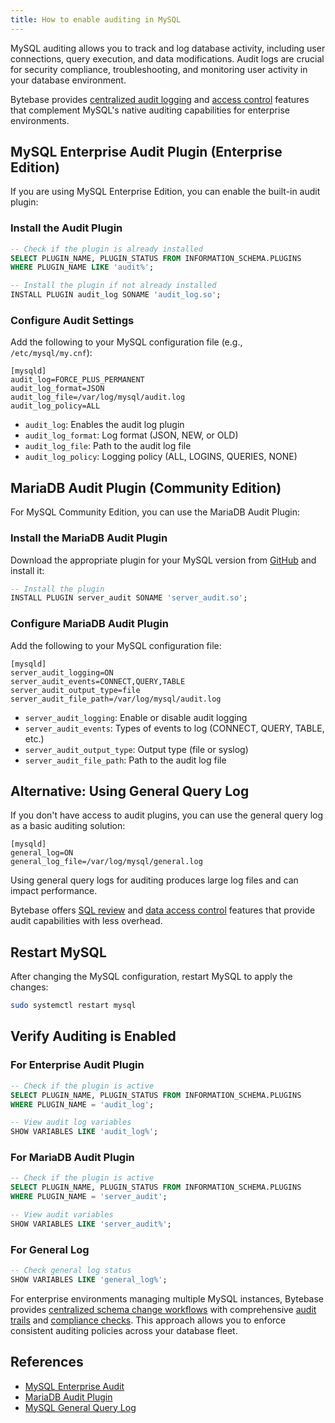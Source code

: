 ```yaml
---
title: How to enable auditing in MySQL
---
```


<HintBlock type="info">

MySQL auditing allows you to track and log database activity, including user connections, query execution, and data modifications. Audit logs are crucial for security compliance, troubleshooting, and monitoring user activity in your database environment.

Bytebase provides [centralized audit logging](/docs/security/audit-logging/) and [access control](/docs/security/data-access-control/) features that complement MySQL's native auditing capabilities for enterprise environments.

</HintBlock>

## MySQL Enterprise Audit Plugin (Enterprise Edition)

If you are using MySQL Enterprise Edition, you can enable the built-in audit plugin:

### Install the Audit Plugin

```sql
-- Check if the plugin is already installed
SELECT PLUGIN_NAME, PLUGIN_STATUS FROM INFORMATION_SCHEMA.PLUGINS
WHERE PLUGIN_NAME LIKE 'audit%';

-- Install the plugin if not already installed
INSTALL PLUGIN audit_log SONAME 'audit_log.so';
```

### Configure Audit Settings

Add the following to your MySQL configuration file (e.g., `/etc/mysql/my.cnf`):

```plain
[mysqld]
audit_log=FORCE_PLUS_PERMANENT
audit_log_format=JSON
audit_log_file=/var/log/mysql/audit.log
audit_log_policy=ALL
```

- `audit_log`: Enables the audit log plugin
- `audit_log_format`: Log format (JSON, NEW, or OLD)
- `audit_log_file`: Path to the audit log file
- `audit_log_policy`: Logging policy (ALL, LOGINS, QUERIES, NONE)

## MariaDB Audit Plugin (Community Edition)

For MySQL Community Edition, you can use the MariaDB Audit Plugin:

### Install the MariaDB Audit Plugin

Download the appropriate plugin for your MySQL version from [GitHub](https://github.com/mariadb-corporation/server-audit-plugin) and install it:

```sql
-- Install the plugin
INSTALL PLUGIN server_audit SONAME 'server_audit.so';
```

### Configure MariaDB Audit Plugin

Add the following to your MySQL configuration file:

```plain
[mysqld]
server_audit_logging=ON
server_audit_events=CONNECT,QUERY,TABLE
server_audit_output_type=file
server_audit_file_path=/var/log/mysql/audit.log
```

- `server_audit_logging`: Enable or disable audit logging
- `server_audit_events`: Types of events to log (CONNECT, QUERY, TABLE, etc.)
- `server_audit_output_type`: Output type (file or syslog)
- `server_audit_file_path`: Path to the audit log file

## Alternative: Using General Query Log

If you don't have access to audit plugins, you can use the general query log as a basic auditing solution:

```plain
[mysqld]
general_log=ON
general_log_file=/var/log/mysql/general.log
```

<HintBlock type="info">

Using general query logs for auditing produces large log files and can impact performance.

Bytebase offers [SQL review](/docs/sql-review/overview/) and [data access control](/docs/security/data-access-control/) features that provide audit capabilities with less overhead.

</HintBlock>

## Restart MySQL

After changing the MySQL configuration, restart MySQL to apply the changes:

```bash
sudo systemctl restart mysql
```

## Verify Auditing is Enabled

### For Enterprise Audit Plugin

```sql
-- Check if the plugin is active
SELECT PLUGIN_NAME, PLUGIN_STATUS FROM INFORMATION_SCHEMA.PLUGINS
WHERE PLUGIN_NAME = 'audit_log';

-- View audit log variables
SHOW VARIABLES LIKE 'audit_log%';
```

### For MariaDB Audit Plugin

```sql
-- Check if the plugin is active
SELECT PLUGIN_NAME, PLUGIN_STATUS FROM INFORMATION_SCHEMA.PLUGINS
WHERE PLUGIN_NAME = 'server_audit';

-- View audit variables
SHOW VARIABLES LIKE 'server_audit%';
```

### For General Log

```sql
-- Check general log status
SHOW VARIABLES LIKE 'general_log%';
```

<HintBlock type="info">

For enterprise environments managing multiple MySQL instances, Bytebase provides [centralized schema change workflows](/docs/change-database/change-workflow/) with comprehensive [audit trails](/docs/security/audit-logging/) and [compliance checks](/docs/sql-review/review-policy/). This approach allows you to enforce consistent auditing policies across your database fleet.

</HintBlock>

## References

- [MySQL Enterprise Audit](https://dev.mysql.com/doc/refman/8.0/en/audit-log.html)
- [MariaDB Audit Plugin](https://mariadb.com/kb/en/mariadb-audit-plugin/)
- [MySQL General Query Log](https://dev.mysql.com/doc/refman/8.0/en/query-log.html)
